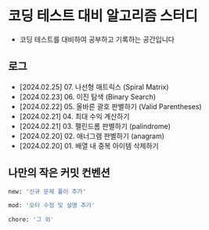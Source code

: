 # 코딩 테스트 대비 알고리즘 스터디
- 코딩 테스트를 대비하여 공부하고 기록하는 공간입니다

## 로그
- [2024.02.25] 07. 나선형 매트릭스 (Spiral Matrix)
- [2024.02.23] 06. 이진 탐색 (Binary Search)
- [2024.02.22] 05. 올바른 괄호 판별하기 (Valid Parentheses)
- [2024.02.21] 04. 최대 수익 계산하기
- [2024.02.21] 03. 팰린드롬 판별하기 (palindrome)
- [2024.02.20] 02. 애너그램 판별하기 (anagram)
- [2024.02.20] 01. 배열 내 중복 아이템 삭제하기

## 나만의 작은 커밋 컨벤션
```bash
new: '신규 문제 풀이 추가'

mod: '오타 수정 및 설명 추가'

chore: '그 외'
```

